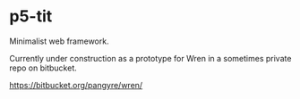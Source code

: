 # p5-tit
Minimalist web framework.

Currently under construction as a prototype for Wren in a sometimes private repo on bitbucket.

<https://bitbucket.org/pangyre/wren/>
